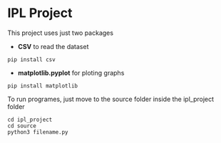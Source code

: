 # IPL Project 


This project uses just two packages 
* **CSV** to read the dataset

``` 
pip install csv

```

* **matplotlib.pyplot**  for ploting graphs 

```
pip install matplotlib

```

To run programes, just move to the source folder inside the ipl_project folder

```
cd ipl_project
cd source
python3 filename.py

```
